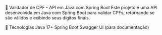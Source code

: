 📌 Validador de CPF - API em Java com Spring Boot
Este projeto é uma API desenvolvida em Java com Spring Boot para validar CPFs, retornando se são válidos e exibindo seus dígitos finais.

🚀 Tecnologias
Java 17+
Spring Boot
Swagger UI (para documentação)